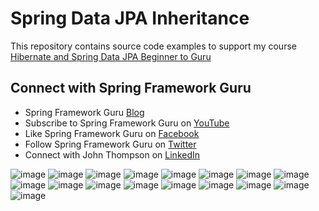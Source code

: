 # Spring Data JPA Inheritance

This repository contains source code examples to support my course [Hibernate and Spring Data JPA Beginner to Guru](https://www.udemy.com/course/hibernate-and-spring-data-jpa-beginner-to-guru/?referralCode=251C4C865302C7B1BB8F)

## Connect with Spring Framework Guru
* Spring Framework Guru [Blog](https://springframework.guru/)
* Subscribe to Spring Framework Guru on [YouTube](https://www.youtube.com/channel/UCrXb8NaMPQCQkT8yMP_hSkw)
* Like Spring Framework Guru on [Facebook](https://www.facebook.com/springframeworkguru/)
* Follow Spring Framework Guru on [Twitter](https://twitter.com/spring_guru)
* Connect with John Thompson on [LinkedIn](http://www.linkedin.com/in/springguru)

![image](https://github.com/user-attachments/assets/9f9c09b2-853a-423c-879a-88816e80612b)
![image](https://github.com/user-attachments/assets/696b4e79-559c-442b-aea1-d783f4406e11)
![image](https://github.com/user-attachments/assets/40aad407-eb24-4c4a-b06a-831adf9c9a43)
![image](https://github.com/user-attachments/assets/06dac518-1a52-4f9c-b9fa-5e7dabd4d01e)
![image](https://github.com/user-attachments/assets/d5724568-9e19-4cb0-95b8-6cc380fdf45c)
![image](https://github.com/user-attachments/assets/9dd7ffed-8611-4847-b68f-b14816e0cce1)
![image](https://github.com/user-attachments/assets/aa8cd3a7-5546-4667-8b62-96d576a28664)
![image](https://github.com/user-attachments/assets/f12500ad-a2cc-41ea-b234-a4a3b13d6f4a)
![image](https://github.com/user-attachments/assets/2a4b2679-33d4-4d5b-98fc-91de30ce281f)
![image](https://github.com/user-attachments/assets/fe0ac0bd-f5b0-4763-9fb9-12e0238d6717)
![image](https://github.com/user-attachments/assets/24aab2bd-5475-457f-ab03-bf0a7f56fdf5)
![image](https://github.com/user-attachments/assets/290381a1-2753-4c59-85a5-e13173f17b89)
![image](https://github.com/user-attachments/assets/0e783586-b6a9-4dad-b011-3a66b4681354)
![image](https://github.com/user-attachments/assets/59258991-5a49-468e-8b36-9adb02f07014)
![image](https://github.com/user-attachments/assets/e4d8f472-52bb-400a-99f8-3d8c9efd1be7)
![image](https://github.com/user-attachments/assets/1ab5335f-2994-4371-b7e8-08affb80f03a)
![image](https://github.com/user-attachments/assets/054205e6-f443-4476-8f3c-c0f688bd7b33)
